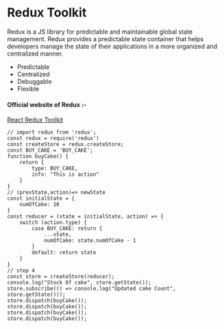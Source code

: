 # Redux Toolkit
Redux is a JS library for predictable and maintainable global state management. Redux provides a predictable state container that helps developers manage the state of their applications in a more organized and centralized manner.

<ul>
  <li>Predictable</li>
  <li>Centralized</li>
  <li>Debuggable</li>
  <li>Flexible</li>
</ul>

#### Official website of Redux :-
[React Redux Toolkit](https://redux.js.org/introduction/getting-started)

```
// import redux from 'redux';
const redux = require('redux')
const createStore = redux.createStore;
const BUY_CAKE = 'BUY_CAKE';
function buyCake() {
    return {
        type: BUY_CAKE,
        info: "This is action"
    }
}
// (prevState,action)=> newState
const initialState = {
    numOfCake: 10
}
const reducer = (state = initialState, action) => {
    switch (action.type) {
        case BUY_CAKE: return {
            ...state,
            numOfCake: state.numOfCake - 1
        }
        default: return state
    }
}
// step 4
const store = createStore(reducer);
console.log("Stock Of cake", store.getState());
store.subscribe(() => console.log("Updated cake Count", store.getState()));
store.dispatch(buyCake());
store.dispatch(buyCake());
store.dispatch(buyCake());
store.dispatch(buyCake());

```



